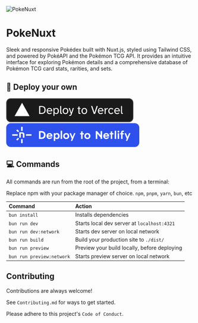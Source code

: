![PokeNuxt](/public/sitemap.avif)

# PokeNuxt

Sleek and responsive Pokédex built with Nuxt.js, styled using Tailwind CSS, and powered by PokéAPI and the Pokémon TCG API. It provides an intuitive interface for exploring Pokémon details and a comprehensive database of Pokémon TCG card stats, rarities, and sets.

## 🚀 Deploy your own

[![Deploy with Vercel](_deploy_vercel.svg)](https://vercel.com/new/clone?repository-url=https://github.com/KurutoDenzeru/PokeNuxt)  [![Deploy with Netlify](_deploy_netlify.svg)](https://app.netlify.com/start/deploy?repository=https://github.com/KurutoDenzeru/PokeNuxt)

## 💻 Commands

All commands are run from the root of the project, from a terminal:

Replace npm with your package manager of choice. `npm`, `pnpm`, `yarn`, `bun`, etc

| Command                   | Action                                       |
| :------------------------ | :------------------------------------------- |
| `bun install`             | Installs dependencies                        |
| `bun run dev`             | Starts local dev server at `localhost:4321`  |
| `bun run dev:network`     | Starts dev server on local network           |
| `bun run build`           | Build your production site to `./dist/`      |
| `bun run preview`         | Preview your build locally, before deploying |
| `bun run preview:network` | Starts preview server on local network       |

## Contributing

Contributions are always welcome!

See `Contributing.md` for ways to get started.

Please adhere to this project's `Code of Conduct`.
